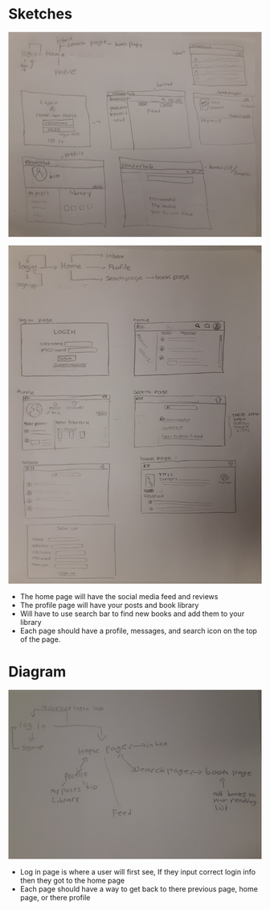 # Sketches

![SketchMaxHibbard](/sketches/SketchMaxHibbard.png)


![SketchAnnaDiIulio](/sketches/SketchAnnaDiIulio.png)

* The home page will have the social media feed and reviews
* The profile page will have your posts and book library
* Will have to use search bar to find new books and add them to your library
* Each page should have a profile, messages, and search icon on the top of the page.

# Diagram


![Diagram](/sketches/Diagram.jpg)

* Log in page is where a user will first see, If they input correct login info then they got to the home page
* Each page should have a way to get back to there previous page, home page, or there profile

